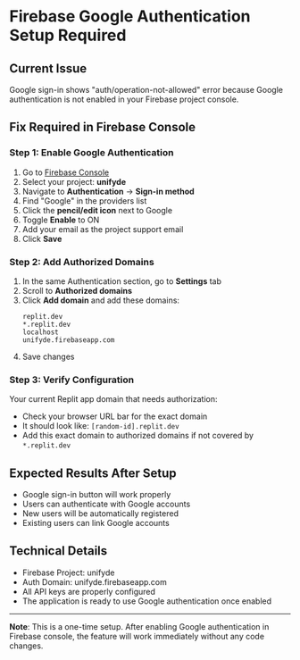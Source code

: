 # Firebase Google Authentication Setup Required

## Current Issue
Google sign-in shows "auth/operation-not-allowed" error because Google authentication is not enabled in your Firebase project console.

## Fix Required in Firebase Console

### Step 1: Enable Google Authentication
1. Go to [Firebase Console](https://console.firebase.google.com/)
2. Select your project: **unifyde**
3. Navigate to **Authentication** → **Sign-in method**
4. Find "Google" in the providers list
5. Click the **pencil/edit icon** next to Google
6. Toggle **Enable** to ON
7. Add your email as the project support email
8. Click **Save**

### Step 2: Add Authorized Domains
1. In the same Authentication section, go to **Settings** tab
2. Scroll to **Authorized domains**
3. Click **Add domain** and add these domains:
   ```
   replit.dev
   *.replit.dev
   localhost
   unifyde.firebaseapp.com
   ```
4. Save changes

### Step 3: Verify Configuration
Your current Replit app domain that needs authorization:
- Check your browser URL bar for the exact domain
- It should look like: `[random-id].replit.dev`
- Add this exact domain to authorized domains if not covered by `*.replit.dev`

## Expected Results After Setup
- Google sign-in button will work properly
- Users can authenticate with Google accounts
- New users will be automatically registered
- Existing users can link Google accounts

## Technical Details
- Firebase Project: unifyde
- Auth Domain: unifyde.firebaseapp.com
- All API keys are properly configured
- The application is ready to use Google authentication once enabled

---
**Note**: This is a one-time setup. After enabling Google authentication in Firebase console, the feature will work immediately without any code changes.
